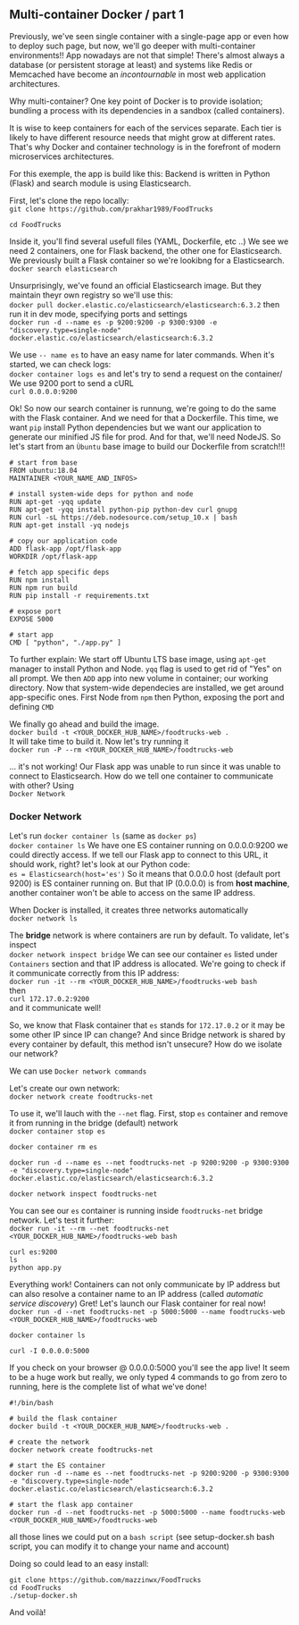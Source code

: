 ## Multi-container Docker / part 1

Previously, we've seen single container with a single-page app or even how to deploy such page, but now, we'll go deeper with multi-container environments!!
App nowadays are not that simple!
There's almost always a database (or persistent storage at least) and systems like Redis or Memcached have become an *incontournable* in most web application architectures.

Why multi-container?
One key point of Docker is to provide isolation; bundling a process with its dependencies in a sandbox (called containers).

It is wise to keep containers for each of the services separate. Each tier is likely to have different resource needs that might grow at different rates.
That's why Docker and container technology is in the forefront of modern microservices architectures.

For this exemple, the app is build like this:
Backend is written in Python (Flask) and search module is using Elasticsearch.

First, let's clone the repo locally:  
`git clone https://github.com/prakhar1989/FoodTrucks`
  
`cd FoodTrucks`

Inside it, you'll find several usefull files (YAML, Dockerfile, etc ..)
We see we need 2 containers, one for Flask backend, the other one for Elasticsearch.
We previously built a Flask container so we're lookibng for a Elasticsearch.  
`docker search elasticsearch`  
    
Unsurprisingly, we've found an official Elasticsearch image. But they maintain theyr own registry so we'll use this:  
`docker pull docker.elastic.co/elasticsearch/elasticsearch:6.3.2`
then run it in dev mode, specifying ports and settings  
`docker run -d --name es -p 9200:9200 -p 9300:9300 -e "discovery.type=single-node" docker.elastic.co/elasticsearch/elasticsearch:6.3.2`
    
We use  `-- name es` to have an easy name for later commands. When it's started, we can check logs:  
`docker container logs es`
and let's try to send a request on the container/ We use 9200 port to send a cURL  
`curl 0.0.0.0:9200`

Ok! So now our search container is runnung, we're going to do the same with the Flask container.
And we need for that a Dockerfile. This time, we want `pip` install Python dependencies but we want our application to generate our minified JS file for prod.
And for that, we'll need NodeJS.
So let's start from an `Ùbuntu` base image to build our Dockerfile from scratch!!!

```
# start from base
FROM ubuntu:18.04
MAINTAINER <YOUR_NAME_AND_INFOS>

# install system-wide deps for python and node
RUN apt-get -yqq update
RUN apt-get -yqq install python-pip python-dev curl gnupg
RUN curl -sL https://deb.nodesource.com/setup_10.x | bash
RUN apt-get install -yq nodejs

# copy our application code
ADD flask-app /opt/flask-app
WORKDIR /opt/flask-app

# fetch app specific deps
RUN npm install
RUN npm run build
RUN pip install -r requirements.txt

# expose port
EXPOSE 5000

# start app
CMD [ "python", "./app.py" ]
```

To further explain:
We start off Ubuntu LTS base image, using `apt-get` manager to install Python and Node. `yqq` flag is used to get rid of "Yes" on all prompt.
We then `ADD` app into new volume in container; our working directory. Now that system-wide dependecies are installed, we get around app-specific ones.
First Node from `npm` then Python, exposing the port and defining `CMD`

We finally go ahead and build the image.  
`docker build -t <YOUR_DOCKER_HUB_NAME>/foodtrucks-web . `  
It will take time to build it.
Now let's try running it  
`docker run -P --rm <YOUR_DOCKER_HUB_NAME>/foodtrucks-web`  

... it's not working! Our Flask app was unable to run since it was unable to connect to Elasticsearch.
How do we tell one container to communicate with other?
Using  
`Docker Network`

### Docker Network
Let's run `docker container ls` (same as `docker ps`)  
`docker container ls`
We have one ES container running on 0.0.0.0:9200 we could directly access. If we tell our Flask app to connect to this URL, it should work, right?
let's look at our Python code:  
`es = Elasticsearch(host='es')`
So it means that 0.0.0.0 host (default port 9200) is ES container running on.
But that IP (0.0.0.0) is from __host machine__, another container won't be able to access on the same IP address.

When Docker is installed, it creates three networks automatically  
`docker network ls`
    
The __bridge__ network is where containers are run by default. To validate, let's inspect  
`docker network inspect bridge`
We can see our container `es` listed under `Containers` section and that IP address is allocated.
We're going to check if it communicate correctly from this IP address:  
`docker run -it --rm <YOUR_DOCKER_HUB_NAME>/foodtrucks-web bash`  
then  
`curl 172.17.0.2:9200`  
and it communicate well!

So, we know that Flask container that `es` stands for `172.17.0.2` or it may be some other IP since IP can change?
And since Bridge network is shared by every container by default, this method isn't unsecure? How do we isolate our network?

We can use `Docker network commands`

Let's create our own network:  
`docker network create foodtrucks-net`

To use it, we'll lauch with the `--net` flag.
First, stop `es` container and remove it from running in the bridge (default) network  
`docker container stop es`

`docker container rm es`

`docker run -d --name es --net foodtrucks-net -p 9200:9200 -p 9300:9300 -e "discovery.type=single-node" docker.elastic.co/elasticsearch/elasticsearch:6.3.2`
    
`docker network inspect foodtrucks-net`

You can see our `es` container is running inside `foodtrucks-net` bridge network.
Let's test it further:  
`docker run -it --rm --net foodtrucks-net <YOUR_DOCKER_HUB_NAME>/foodtrucks-web bash`

```
curl es:9200
ls
python app.py
```

Everything work! Containers can not only communicate by IP address but can also resolve a container name to an IP address (called *automatic service discovery*)
Gret! Let's launch our Flask container for real now!  
`docker run -d --net foodtrucks-net -p 5000:5000 --name foodtrucks-web <YOUR_DOCKER_HUB_NAME>/foodtrucks-web`
    
`docker container ls`
    
`curl -I 0.0.0.0:5000`
    
If you check on your browser @ 0.0.0.0:5000 you'll see the app live!
It seem to be a huge work but really, we only typed 4 commands to go from zero to running, here is the complete list of what we've done!

```
#!/bin/bash

# build the flask container
docker build -t <YOUR_DOCKER_HUB_NAME>/foodtrucks-web .

# create the network
docker network create foodtrucks-net

# start the ES container
docker run -d --name es --net foodtrucks-net -p 9200:9200 -p 9300:9300 -e "discovery.type=single-node" docker.elastic.co/elasticsearch/elasticsearch:6.3.2

# start the flask app container
docker run -d --net foodtrucks-net -p 5000:5000 --name foodtrucks-web <YOUR_DOCKER_HUB_NAME>/foodtrucks-web
```
all those lines we could put on a `bash script`
(see setup-docker.sh bash script, you can modify it to change your name and account)

Doing so could lead to an easy install:  
```
git clone https://github.com/mazzinwx/FoodTrucks
cd FoodTrucks
./setup-docker.sh
```

And voilà!
